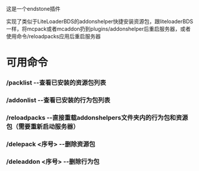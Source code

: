 这是一个endstone插件

实现了类似于LiteLoaderBDS的addonshelper快捷安装资源包，跟liteloaderBDS一样，将mcpack或者mcaddon扔到plugins/addonshelper后重启服务器，或者使用命令/reloadpacks应用后重启服务器

<h1>可用命令</h1>
<h3>/packlist          --查看已安装的资源包列表</h3>
<h3>/addonlist         --查看已安装的行为包列表</h3>
<h3>/reloadpacks       --直接重载addonshelpers文件夹内的行为包和资源包（需要重新启动服务器）</h3>
<h3>/delepack <序号>   --删除资源包
<h3>/deleaddon <序号>  --删除行为包
